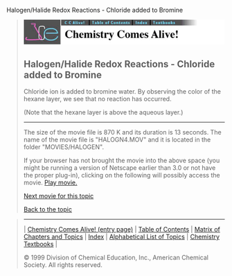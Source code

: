 





 Halogen/Halide Redox Reactions - Chloride added to Bromine
 



> ![Chemistry Comes Alive!](ccahead.gif)
> 
> 
> 
> 
> 
> 
> 
> 
> 
> ## Halogen/Halide Redox Reactions - Chloride added to Bromine
> 
> 
> 
> 
> 
> 
> 
> 
>   
> 
> 
> 
> 
> 
>  Chloride ion is added to bromine water. By observing the color of
the hexane layer, we see that no reaction has occurred.
>  
> 
> 
> 
>  (Note that the hexane layer is above the aqueous layer.)
>  
> 
> 
> 
> 
> 
> 
> 
> ---
> 
> 
>  The size of the movie file is 870 K and its duration is 13 seconds. 
The name of the movie file is "HALOGN4.MOV" 
and it is located in the folder "MOVIES/HALOGEN".
>  
> 
> 
> 
>  If your browser has not brought the movie into the above space
(you might be running a version of Netscape earlier than 3.0 or
not have the proper plug-in), clicking on the following will
possibly access the movie.
>  [Play movie.](../../MOVIES/HALOGEN/HALOGN4.MOV) 
> 
> 
> 
> 
> [Next movie for this topic](../../MVHTM/HALOGEN/HALOGN5.HTM) 
> 
> 
> 
> 
> 
> 
> 
> [Back to the topic](../../MAIN/HALOGEN/PAGE1.HTM)



> ---
> 
> 
>  |
>  [Chemistry Comes Alive! (entry page)](../../INDEX.HTM) 
>  |
>  [Table of Contents](../../CONTENTS.HTM) 
>  |
>  [Matrix of Chapters and Topics](../../MATRIX.HTM) 
>  |
>  [Index](../../WORDS.HTM) 
>  |
>  [Alphabetical List of Topics](../../ALPHATOP.HTM) 
>  |
>  [Chemistry Textbooks](../../BOOKS.HTM) 
>  |
>  
>  © 1999 Division of Chemical Education, Inc.,
American Chemical Society. All rights reserved.





